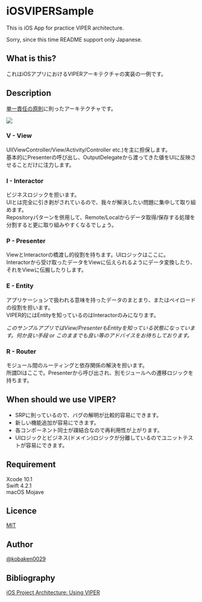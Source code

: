 iOSVIPERSample
===
This is iOS App for practice VIPER architecture.

Sorry, since this time README support only Japanese.

## What is this?
これはiOSアプリにおけるVIPERアーキテクチャの実装の一例です。

## Description
[単一責任の原則](https://drive.google.com/file/d/0ByOwmqah_nuGNHEtcU5OekdDMkk/view)に則ったアーキテクチャです。

![](http://drive.google.com/uc?export=view&id=1Mm4UiwI1u-H4uhTQMmpDtgig0TFWCrKh)

### V - View  
UI(ViewController/View/Activity/Controller etc.)を主に担保します。  
基本的にPresenterの呼び出し、OutputDelegateから渡ってきた値をUIに反映させることだけに注力します。

### I - Interactor  
ビジネスロジックを担います。  
UIとは完全に引き剥がされているので、我々が解決したい問題に集中して取り組めます。  
Repositoryパターンを併用して、Remote/Localからデータ取得/保存する処理を分割すると更に取り組みやすくなるでしょう。

### P - Presenter  
ViewとInteractorの橋渡し的役割を持ちます。UIロジックはここに。  
Interactorから受け取ったデータをViewに伝えられるようにデータ変換したり、それをViewに伝搬したりします。  

### E - Entity  
アプリケーションで扱われる意味を持ったデータのまとまり、またはペイロードの役割を担います。  
VIPER的にはEntityを知っているのはInteractorのみになります。  

_このサンプルアプリではView/PresenterもEntityを知っている状態になっています。何か良い手段 or このままでも良い等のアドバイスをお待ちしております。_

### R - Router  
モジュール間のルーティングと依存関係の解決を担います。  
所謂DIはここで。Presenterから呼び出され、別モジュールへの遷移ロジックを持ちます。  

## When should we use VIPER?
- SRPに則っているので、バグの解明が比較的容易にできます。
- 新しい機能追加が容易にできます。
- 各コンポーネント同士が疎結合なので再利用性が上がります。
- UIロジックとビジネス(ドメイン)ロジックが分離しているのでユニットテストが容易にできます。

## Requirement
Xcode 10.1  
Swift 4.2.1  
macOS Mojave  

## Licence

[MIT](https://github.com/kobaken0029/tool/blob/master/LICENCE)

## Author

[@kobaken0029](https://github.com/kobaken0029)

## Bibliography
[iOS Project Architecture: Using VIPER](https://cheesecakelabs.com/blog/ios-project-architecture-using-viper/)
